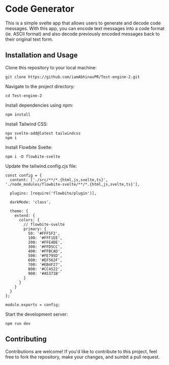 # Code Generator

This is a simple svelte app that allows users to generate and decode code messages. With this app, you can encode text messages into a code format (ie. ASCII format) and also decode previously encoded messages back to their original text form.

## Installation and Usage

Clone this repository to your local machine:
```
git clone https://github.com/iamAbhinavPR/Test-engine-2.git
```
Navigate to the project directory:
```
cd Test-engine-2
```
Install dependencies using npm:
```
npm install
```
Install Tailwind CSS:
```
npx svelte-add@latest tailwindcss
npm i
```
Install Flowbite Svelte:
```
npm i -D flowbite-svelte
```
Update the tailwind.config.cjs file: 
```
const config = {
  content: ['./src/**/*.{html,js,svelte,ts}', './node_modules/flowbite-svelte/**/*.{html,js,svelte,ts}'],

  plugins: [require('flowbite/plugin')],

  darkMode: 'class',

  theme: {
    extend: {
      colors: {
        // flowbite-svelte
        primary: {
          50: '#FFF5F2',
          100: '#FFF1EE',
          200: '#FFE4DE',
          300: '#FFD5CC',
          400: '#FFBCAD',
          500: '#FE795D',
          600: '#EF562F',
          700: '#EB4F27',
          800: '#CC4522',
          900: '#A5371B'
        }
      }
    }
  }
};

module.exports = config;
```
Start the development server:
```
npm run dev
```
## Contributing
Contributions are welcome! If you'd like to contribute to this project, feel free to fork the repository, make your changes, and sumbit a pull request.

